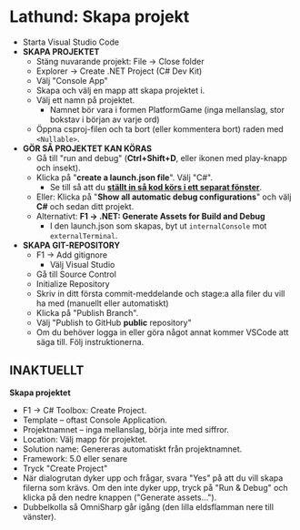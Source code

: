 # Lathund: Skapa projekt

* Starta Visual Studio Code
* **SKAPA PROJEKTET**
  * Stäng nuvarande projekt: File → Close folder
  * Explorer → Create .NET Project (C# Dev Kit)
  * Välj "Console App"
  * Skapa och välj en mapp att skapa projektet i.
  * Välj ett namn på projektet.
    * Namnet bör vara i formen PlatformGame (inga mellanslag, stor bokstav i början av varje ord)
  * Öppna csproj-filen och ta bort (eller kommentera bort) raden med `<Nullable>`.
* **GÖR SÅ PROJEKTET KAN KÖRAS**
  * Gå till "run and debug" (**Ctrl+Shift+D**, eller ikonen med play-knapp och insekt).
  * Klicka på "**create a launch.json file**". Välj "C#".
    * Se till så att du [**ställt in så kod körs i ett separat fönster**](mjukvara/visual-studio-code/instaellningar.md#koer-debugga-i-external-terminal).
  * Eller: Klicka på "**Show all automatic debug configurations**" och välj **C#** och sedan ditt projekt.
  * Alternativt: **F1 → .NET: Generate Assets for Build and Debug**
    * I den launch.json som skapas, byt ut `internalConsole` mot `externalTerminal`.
* **SKAPA GIT-REPOSITORY**
  * F1 → Add gitignore
    * Välj Visual Studio
  * Gå till Source Control
  * Initialize Repository
  * Skriv in ditt första commit-meddelande och stage:a alla filer du vill ha med (manuellt eller automatiskt)
  * Klicka på "Publish Branch".
  * Välj "Publish to GitHub **public** repository"
  * Om du behöver logga in eller göra något annat kommer VSCode att säga till. Följ instruktionerna.

## INAKTUELLT

**Skapa projektet**

* F1 → C# Toolbox: Create Project.
* Template – oftast Console Application.
* Projektnamnet – inga mellanslag, börja inte med siffror.
* Location: Välj mapp för projektet.
* Solution name: Genereras automatiskt från projektnamnet.
* Framework: 5.0 eller senare
* Tryck "Create Project"
* När dialogrutan dyker upp och frågar, svara "Yes" på att du vill skapa filerna som krävs. Om den inte dyker upp, tryck på "Run & Debug" och klicka på den nedre knappen ("Generate assets…").
* Dubbelkolla så OmniSharp går igång (den lilla eldsflamman nere till vänster).

